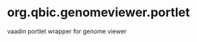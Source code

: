 org.qbic.genomeviewer.portlet
=============================

vaadin portlet wrapper for genome viewer
